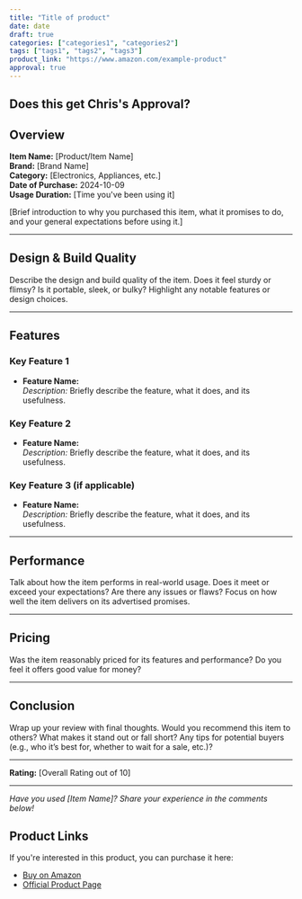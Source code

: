 ```yaml
---
title: "Title of product"
date: date
draft: true
categories: ["categories1", "categories2"]
tags: ["tags1", "tags2", "tags3"]
product_link: "https://www.amazon.com/example-product"
approval: true
---
```


## Does this get Chris's Approval?
<!--
![Chris's sticker of approval](/images/chris-approval.png)
-->

<!--
![Chris's sticker of approval](/images/chris-disapproval.png)
-->

## Overview

**Item Name:** [Product/Item Name]  
**Brand:** [Brand Name]  
**Category:** [Electronics, Appliances, etc.]  
**Date of Purchase:** 2024-10-09  
**Usage Duration:** [Time you've been using it]  

[Brief introduction to why you purchased this item, what it promises to do, and your general expectations before using it.]

---

## Design & Build Quality

Describe the design and build quality of the item. Does it feel sturdy or flimsy? Is it portable, sleek, or bulky? Highlight any notable features or design choices.

---

## Features

### Key Feature 1

- **Feature Name:**  
  *Description:* Briefly describe the feature, what it does, and its usefulness.

### Key Feature 2

- **Feature Name:**  
  *Description:* Briefly describe the feature, what it does, and its usefulness.

### Key Feature 3 (if applicable)

- **Feature Name:**  
  *Description:* Briefly describe the feature, what it does, and its usefulness.

---

## Performance

Talk about how the item performs in real-world usage. Does it meet or exceed your expectations? Are there any issues or flaws? Focus on how well the item delivers on its advertised promises.

---

## Pricing

Was the item reasonably priced for its features and performance? Do you feel it offers good value for money?

---

## Conclusion

Wrap up your review with final thoughts. Would you recommend this item to others? What makes it stand out or fall short? Any tips for potential buyers (e.g., who it’s best for, whether to wait for a sale, etc.)?

---

**Rating:** [Overall Rating out of 10]

---

*Have you used [Item Name]? Share your experience in the comments below!*


## Product Links

If you're interested in this product, you can purchase it here:

- [Buy on Amazon](https://www.amazon.com/example-product)
- [Official Product Page](https://www.officialsite.com/example-product)